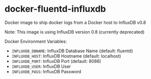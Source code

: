 # docker-fluentd-influxdb

Docker image to ship docker logs from a Docker host to InfluxDB v0.8

Note: This image is using InfluxDB version 0.8 (currently deprecated)

Docker Environment Variables:
- `INFLUXDB_DBNAME`: InfluxDB Database Name (default: fluentd)
- `INFLUXDB_HOST`: InfluxDB Hostname (default: localhost)
- `INFLUXDB_PORT`: InfluxDB Port (default: 8086)
- `INFLUXDB_USER`: InfluxDB User
- `INFLUXDB_PASS`: InfluxDB Password
